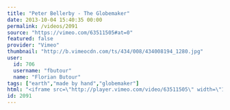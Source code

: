```yaml
---
title: "Peter Bellerby - The Globemaker"
date: 2013-10-04 15:40:35 00:00
permalink: /videos/2091
source: "https://vimeo.com/63511505#at=0"
featured: false
provider: "Vimeo"
thumbnail: "http://b.vimeocdn.com/ts/434/008/434008194_1280.jpg"
user:
  id: 706
  username: "fbutour"
  name: "Florian Butour"
tags: ["earth","made by hand","globemaker"]
html: "<iframe src=\"http://player.vimeo.com/video/63511505\" width=\"1280\" height=\"720\" frameborder=\"0\" webkitallowfullscreen mozallowfullscreen allowfullscreen></iframe>"
id: 2091
---
```


